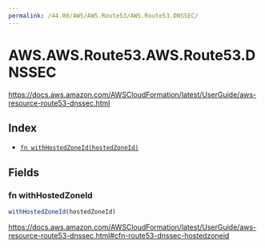```yaml
---
permalink: /44.00/AWS/AWS.Route53/AWS.Route53.DNSSEC/
---
```


# AWS.AWS.Route53.AWS.Route53.DNSSEC

https://docs.aws.amazon.com/AWSCloudFormation/latest/UserGuide/aws-resource-route53-dnssec.html

## Index

* [`fn withHostedZoneId(hostedZoneId)`](#fn-withhostedzoneid)

## Fields

### fn withHostedZoneId

```ts
withHostedZoneId(hostedZoneId)
```

https://docs.aws.amazon.com/AWSCloudFormation/latest/UserGuide/aws-resource-route53-dnssec.html#cfn-route53-dnssec-hostedzoneid